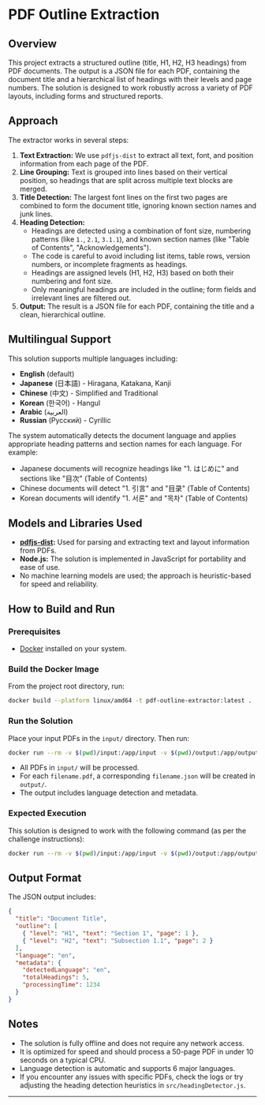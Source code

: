 # PDF Outline Extraction

## Overview
This project extracts a structured outline (title, H1, H2, H3 headings) from PDF documents. The output is a JSON file for each PDF, containing the document title and a hierarchical list of headings with their levels and page numbers. The solution is designed to work robustly across a variety of PDF layouts, including forms and structured reports.

## Approach
The extractor works in several steps:
1. **Text Extraction:** We use `pdfjs-dist` to extract all text, font, and position information from each page of the PDF.
2. **Line Grouping:** Text is grouped into lines based on their vertical position, so headings that are split across multiple text blocks are merged.
3. **Title Detection:** The largest font lines on the first two pages are combined to form the document title, ignoring known section names and junk lines.
4. **Heading Detection:**
   - Headings are detected using a combination of font size, numbering patterns (like `1.`, `2.1`, `3.1.1`), and known section names (like "Table of Contents", "Acknowledgements").
   - The code is careful to avoid including list items, table rows, version numbers, or incomplete fragments as headings.
   - Headings are assigned levels (H1, H2, H3) based on both their numbering and font size.
   - Only meaningful headings are included in the outline; form fields and irrelevant lines are filtered out.
5. **Output:** The result is a JSON file for each PDF, containing the title and a clean, hierarchical outline.

## Multilingual Support
This solution supports multiple languages including:
- **English** (default)
- **Japanese** (日本語) - Hiragana, Katakana, Kanji
- **Chinese** (中文) - Simplified and Traditional
- **Korean** (한국어) - Hangul
- **Arabic** (العربية)
- **Russian** (Русский) - Cyrillic

The system automatically detects the document language and applies appropriate heading patterns and section names for each language. For example:
- Japanese documents will recognize headings like "1. はじめに" and sections like "目次" (Table of Contents)
- Chinese documents will detect "1. 引言" and "目录" (Table of Contents)
- Korean documents will identify "1. 서론" and "목차" (Table of Contents)

## Models and Libraries Used
- **[pdfjs-dist](https://www.npmjs.com/package/pdfjs-dist):** Used for parsing and extracting text and layout information from PDFs.
- **Node.js:** The solution is implemented in JavaScript for portability and ease of use.
- No machine learning models are used; the approach is heuristic-based for speed and reliability.

## How to Build and Run

### Prerequisites
- [Docker](https://www.docker.com/) installed on your system.

### Build the Docker Image
From the project root directory, run:
```sh
docker build --platform linux/amd64 -t pdf-outline-extractor:latest .
```

### Run the Solution
Place your input PDFs in the `input/` directory. Then run:
```sh
docker run --rm -v $(pwd)/input:/app/input -v $(pwd)/output:/app/output --network none pdf-outline-extractor:latest
```
- All PDFs in `input/` will be processed.
- For each `filename.pdf`, a corresponding `filename.json` will be created in `output/`.
- The output includes language detection and metadata.

### Expected Execution
This solution is designed to work with the following command (as per the challenge instructions):
```sh
docker run --rm -v $(pwd)/input:/app/input -v $(pwd)/output:/app/output --network none mysolutionname:somerandomidentifier
```

## Output Format
The JSON output includes:
```json
{
  "title": "Document Title",
  "outline": [
    { "level": "H1", "text": "Section 1", "page": 1 },
    { "level": "H2", "text": "Subsection 1.1", "page": 2 }
  ],
  "language": "en",
  "metadata": {
    "detectedLanguage": "en",
    "totalHeadings": 5,
    "processingTime": 1234
  }
}
```

## Notes
- The solution is fully offline and does not require any network access.
- It is optimized for speed and should process a 50-page PDF in under 10 seconds on a typical CPU.
- Language detection is automatic and supports 6 major languages.
- If you encounter any issues with specific PDFs, check the logs or try adjusting the heading detection heuristics in `src/headingDetector.js`.

---


